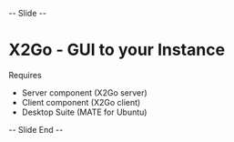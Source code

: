 -- Slide --

# X2Go - GUI to your Instance

Requires

* Server component (X2Go server)
* Client component (X2Go client)
* Desktop Suite (MATE for Ubuntu)

-- Slide End --

